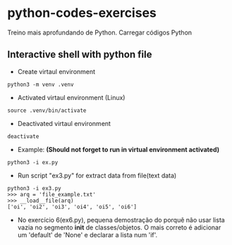 # python-codes-exercises
Treino mais aprofundando de Python. Carregar códigos Python

## Interactive shell with python file
- Create virtaul environment
```
python3 -m venv .venv
```
- Activated virtaul environment (Linux)
```
source .venv/bin/activate
```
- Deactivated virtaul environment
```
deactivate
```
- Example: **(Should not forget to run in virtual environment activated)**
```
python3 -i ex.py
```
- Run script "ex3.py" for extract data from file(text data)
```
python3 -i ex3.py
>>> arq = 'file_example.txt'
>>> __load__file(arq)
['oi', 'oi2', 'oi3', 'oi4', 'oi5', 'oi6']
```
- No exercício 6(ex6.py), pequena demostração do porquê não usar lista vazia no segmento __init__ de classes/objetos. O mais correto é adicionar um 'default' de 'None' e declarar a lista num 'if'.
